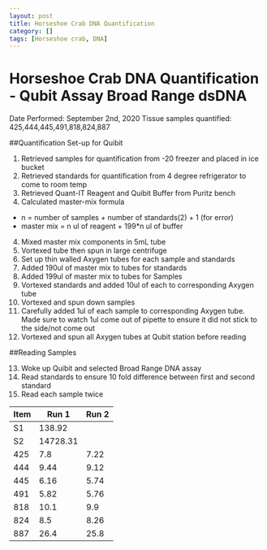 ```yaml
---
layout: post
title: Horseshoe Crab DNA Quantification
category: []
tags: [Horseshoe crab, DNA]
---
```

# Horseshoe Crab DNA Quantification - Qubit Assay Broad Range dsDNA
Date Performed: September 2nd, 2020
Tissue samples quantified: 425,444,445,491,818,824,887

##Quantification Set-up for Quibit

1. Retrieved samples for quantification from -20 freezer and placed in ice bucket
2. Retrieved standards for quantification from 4 degree refrigerator to come to room temp
3. Retrieved Quant-IT Reagent and Quibit Buffer from Puritz bench
3. Calculated master-mix formula
  * n = number of samples + number of standards(2) + 1 (for error)
  * master mix = n ul of reagent + 199*n ul of buffer
4. Mixed master mix components in 5mL tube
5. Vortexed tube then spun in large centrifuge
6. Set up thin walled Axygen tubes for each sample and standards
7. Added 190ul of master mix to tubes for standards
8. Added 199ul of master mix to tubes for Samples
9. Vortexed standards and added 10ul of each to corresponding Axygen tube
10. Vortexed and spun down samples
11. Carefully added 1ul of each sample to corresponding Axygen tube. Made sure to watch 1ul come out of pipette to ensure it did not stick to the side/not come out
12. Vortexed and spun all Axygen tubes at Qubit station before reading

##Reading Samples

13. Woke up Quibit and selected Broad Range DNA assay
14. Read standards to ensure 10 fold difference between first and second standard
15. Read each sample twice

 Item | Run 1 | Run 2
 ---- | ---- | ----
 S1   | 138.92 |
 S2   | 14728.31 |
 425  | 7.8 | 7.22
 444  | 9.44 | 9.12
 445  | 6.16 | 5.74
 491  | 5.82 | 5.76
 818  | 10.1 | 9.9
 824  | 8.5 | 8.26
 887  | 26.4 | 25.8

